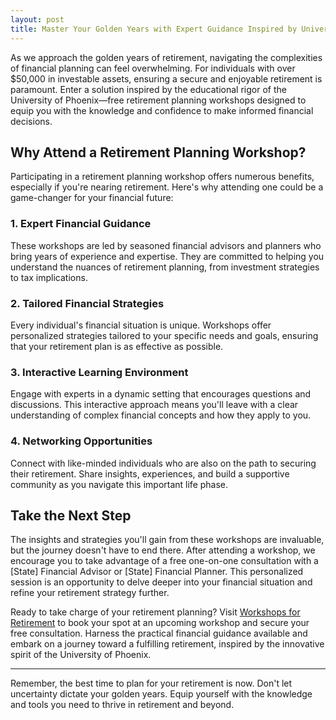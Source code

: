 ```yaml
---
layout: post
title: Master Your Golden Years with Expert Guidance Inspired by University of Phoenix
---
```




As we approach the golden years of retirement, navigating the complexities of financial planning can feel overwhelming. For individuals with over $50,000 in investable assets, ensuring a secure and enjoyable retirement is paramount. Enter a solution inspired by the educational rigor of the University of Phoenix—free retirement planning workshops designed to equip you with the knowledge and confidence to make informed financial decisions.

## Why Attend a Retirement Planning Workshop?

Participating in a retirement planning workshop offers numerous benefits, especially if you're nearing retirement. Here's why attending one could be a game-changer for your financial future:

### 1. **Expert Financial Guidance**

These workshops are led by seasoned financial advisors and planners who bring years of experience and expertise. They are committed to helping you understand the nuances of retirement planning, from investment strategies to tax implications.

### 2. **Tailored Financial Strategies**

Every individual's financial situation is unique. Workshops offer personalized strategies tailored to your specific needs and goals, ensuring that your retirement plan is as effective as possible.

### 3. **Interactive Learning Environment**

Engage with experts in a dynamic setting that encourages questions and discussions. This interactive approach means you'll leave with a clear understanding of complex financial concepts and how they apply to you.

### 4. **Networking Opportunities**

Connect with like-minded individuals who are also on the path to securing their retirement. Share insights, experiences, and build a supportive community as you navigate this important life phase.

## Take the Next Step

The insights and strategies you'll gain from these workshops are invaluable, but the journey doesn't have to end there. After attending a workshop, we encourage you to take advantage of a free one-on-one consultation with a [State] Financial Advisor or [State] Financial Planner. This personalized session is an opportunity to delve deeper into your financial situation and refine your retirement strategy further.

Ready to take charge of your retirement planning? Visit [Workshops for Retirement](https://workshopsforretirement.com) to book your spot at an upcoming workshop and secure your free consultation. Harness the practical financial guidance available and embark on a journey toward a fulfilling retirement, inspired by the innovative spirit of the University of Phoenix.

---

Remember, the best time to plan for your retirement is now. Don't let uncertainty dictate your golden years. Equip yourself with the knowledge and tools you need to thrive in retirement and beyond.